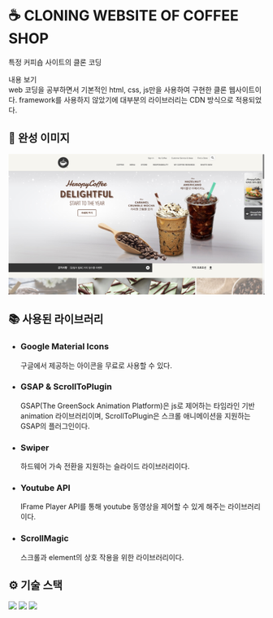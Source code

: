 # ☕ CLONING WEBSITE OF COFFEE SHOP

특정 커피숍 사이트의 클론 코딩

<summary>
내용 보기
</summary>

<div markdown="1">
web 코딩을 공부하면서 기본적인 html, css, js만을 사용하여 구현한 클론 웹사이트이다. framework를 사용하지 않았기에 대부분의 라이브러리는 CDN 방식으로 적용되었다. 
</div>

## 🔔 완성 이미지

![Heropy Coffee](_assets/main_screenshot.jpg)

## 📚 사용된 라이브러리

- ### Google Material Icons
  구글에서 제공하는 아이콘을 무료로 사용할 수 있다.
- ### GSAP & ScrollToPlugin
  GSAP(The GreenSock Animation Platform)은 js로 제어하는 타임라인 기반 animation 라이브러리이며, ScrollToPlugin은 스크롤 애니메이션을 지원하는 GSAP의 플러그인이다.
- ### Swiper
  하드웨어 가속 전환을 지원하는 슬라이드 라이브러리이다.
- ### Youtube API
  IFrame Player API를 통해 youtube 동영상을 제어할 수 있게 해주는 라이브러리이다.
- ### ScrollMagic
  스크롤과 element의 상호 작용을 위한 라이브러리이다.

## ⚙ 기술 스택

<img src="https://img.shields.io/badge/html5-E34F26?style=for-the-badge&logo=html5&logoColor=white">
<img src="https://img.shields.io/badge/css-1572B6?style=for-the-badge&logo=css3&logoColor=white">
<img src="https://img.shields.io/badge/javascript-F7DF1E?style=for-the-badge&logo=javascript&logoColor=black">
